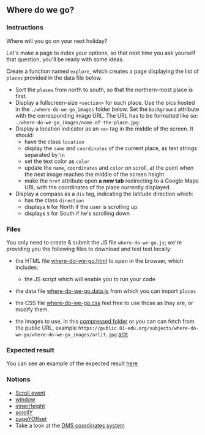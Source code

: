 ## Where do we go?

### Instructions

Where will you go on your next holiday?

Let's make a page to index your options, so that next time you ask yourself that question, you'll be ready with some ideas.

Create a function named `explore`, which creates a page displaying the list of `places` provided in the data file below.

- Sort the `places` from north to south, so that the northern-most place is first.
- Display a fullscreen-size `<section>` for each place. Use the pics hosted in the `./where-do-we-go_images` folder below. Set the `background` attribute with the corresponding image URL. The URL has to be formatted like so: `./where-do-we-go_images/name-of-the-place.jpg`.
- Display a location indicator as an `<a>` tag in the middle of the screen. It should:
  - have the class `location`
  - display the `name` and `coordinates` of the current place, as text strings separated by `\n`
  - set the text color as `color`
  - update the `name`, `coordinates` and `color` on scroll, at the point when the next image reaches the middle of the screen height
  - make the `href` attribute open **a new tab** redirecting to a Google Maps URL with the coordinates of the place currently displayed
- Display a compass as a `div` tag, indicating the latitude direction which:
  - has the class `direction`
  - displays `N` for North if the user is scrolling up
  - displays `S` for South if he's scrolling down

### Files

You only need to create & submit the JS file `where-do-we-go.js`; we're providing you the following files to download and test test locally:

- the HTML file [where-do-we-go.html](./where-do-we-go.html) to open in the browser, which includes:

  - the JS script which will enable you to run your code

- the data file [where-do-we-go.data.js](./where-do-we-go.data.js) from which you can import `places`

- the CSS file [where-do-we-go.css](./where-do-we-go.css) feel free to use those as they are, or modify them.

- the images to use, in this [compressed folder](https://assets.01-edu.org/where-do-we-go_images.zip) or you can can fetch from the public URL, example `https://public.01-edu.org/subjects/where-do-we-go/where-do-we-go_images/arlit.jpg` [arlit](https://public.01-edu.org/subjects/where-do-we-go/where-do-we-go_images/arlit.jpg)

### Expected result

You can see an example of the expected result [here](https://youtu.be/BLxNi1WH6_0)

### Notions

- [Scroll event](https://developer.mozilla.org/en-US/docs/Web/API/Element/scroll_event)
- [window](https://developer.mozilla.org/en-US/docs/Web/API/Window)
- [innerHeight](https://developer.mozilla.org/en-US/docs/Web/API/Window/innerHeight)
- [scrollY](https://developer.mozilla.org/en-US/docs/Web/API/Window/scrollY)
- [pageYOffset](https://developer.mozilla.org/en-US/docs/Web/API/Window/pageYOffset)
- Take a look at the [DMS coordinates system](https://en.wikipedia.org/wiki/Decimal_degrees)
